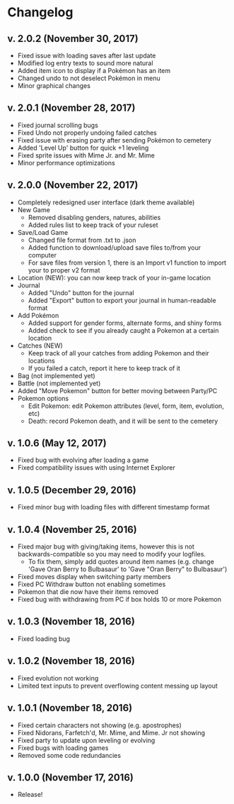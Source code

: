 # Changelog

## v. 2.0.2 (November 30, 2017)
* Fixed issue with loading saves after last update
* Modified log entry texts to sound more natural
* Added item icon to display if a Pokémon has an item
* Changed undo to not deselect Pokémon in menu
* Minor graphical changes

## v. 2.0.1 (November 28, 2017)
* Fixed journal scrolling bugs
* Fixed Undo not properly undoing failed catches
* Fixed issue with erasing party after sending Pokémon to cemetery
* Added 'Level Up' button for quick +1 leveling
* Fixed sprite issues with Mime Jr. and Mr. Mime
* Minor performance optimizations

## v. 2.0.0 (November 22, 2017)
* Completely redesigned user interface (dark theme available)
* New Game
	* Removed disabling genders, natures, abilities
	* Added rules list to keep track of your ruleset
* Save/Load Game
	* Changed file format from .txt to .json
	* Added function to download/upload save files to/from your computer
	* For save files from version 1, there is an Import v1 function to import your to proper v2 format
* Location (NEW): you can now keep track of your in-game location
* Journal
	* Added "Undo" button for the journal
	* Added "Export" button to export your journal in human-readable format
* Add Pokémon
	* Added support for gender forms, alternate forms, and shiny forms
	* Added check to see if you already caught a Pokemon at a certain location
* Catches (NEW)
	* Keep track of all your catches from adding Pokemon and their locations
	* If you failed a catch, report it here to keep track of it
* Bag (not implemented yet)
* Battle (not implemented yet)
* Added "Move Pokemon" button for better moving between Party/PC
* Pokemon options
	* Edit Pokemon: edit Pokemon attributes (level, form, item, evolution, etc)
	* Death: record Pokemon death, and it will be sent to the cemetery

## v. 1.0.6 (May 12, 2017)
* Fixed bug with evolving after loading a game
* Fixed compatibility issues with using Internet Explorer

## v. 1.0.5 (December 29, 2016)
* Fixed minor bug with loading files with different timestamp format

## v. 1.0.4 (November 25, 2016)
* Fixed major bug with giving/taking items, however this is not backwards-compatible so you may need to modify your logfiles.
	* To fix them, simply add quotes around item names (e.g. change 'Gave Oran Berry to Bulbasaur' to 'Gave "Oran Berry" to Bulbasaur')
* Fixed moves display when switching party members
* Fixed PC Withdraw button not enabling sometimes
* Pokemon that die now have their items removed
* Fixed bug with withdrawing from PC if box holds 10 or more Pokemon

## v. 1.0.3 (November 18, 2016)
* Fixed loading bug

## v. 1.0.2 (November 18, 2016)
* Fixed evolution not working
* Limited text inputs to prevent overflowing content messing up layout

## v. 1.0.1 (November 18, 2016)
* Fixed certain characters not showing (e.g. apostrophes)
* Fixed Nidorans, Farfetch'd, Mr. Mime, and Mime. Jr not showing
* Fixed party to update upon leveling or evolving
* Fixed bugs with loading games
* Removed some code redundancies

## v. 1.0.0 (November 17, 2016)
* Release!
